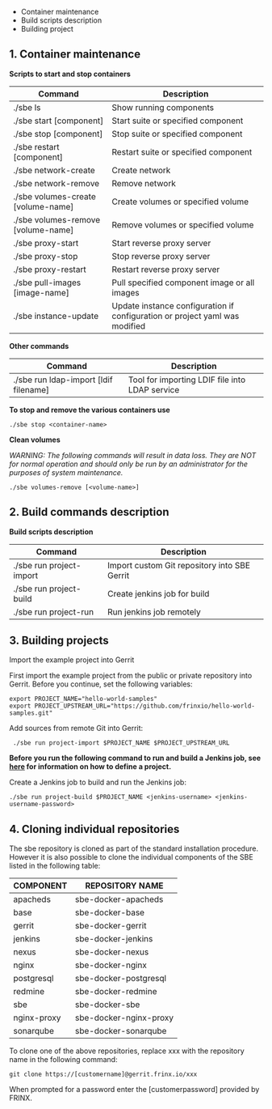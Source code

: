 *   Container maintenance
*   Build scripts description
*   Building project

## 1\. Container maintenance

**Scripts to start and stop containers**

| Command                            | Description                                                                 |
| ---------------------------------- | --------------------------------------------------------------------------- |
| ./sbe ls                           | Show running components                                                     |
| ./sbe start [component]            | Start suite or specified component                                          |
| ./sbe stop [component]             | Stop suite or specified component                                           |
| ./sbe restart [component]          | Restart suite or specified component                                        |
| ./sbe network-create               | Create network                                                              |
| ./sbe network-remove               | Remove network                                                              |
| ./sbe volumes-create [volume-name] | Create volumes or specified volume                                          |
| ./sbe volumes-remove [volume-name] | Remove volumes or specified volume                                          |
| ./sbe proxy-start                  | Start reverse proxy server                                                  |
| ./sbe proxy-stop                   | Stop reverse proxy server                                                   |
| ./sbe proxy-restart                | Restart reverse proxy server                                                |
| ./sbe pull-images [image-name]     | Pull specified component image or all images                                |
| ./sbe instance-update              | Update instance configuration if configuration or project yaml was modified |

**Other commands**

| Command                               | Description                                    |
| ------------------------------------- | ---------------------------------------------- |
| ./sbe run ldap-import [ldif filename] | Tool for importing LDIF file into LDAP service |

**To stop and remove the various containers use**

    ./sbe stop <container-name>
    

**Clean volumes**

*WARNING: The following commands will result in data loss. They are NOT for normal operation and should only be run by an administrator for the purposes of system maintenance.*

    ./sbe volumes-remove [<volume-name>]  
    

## 2\. Build commands description

**Build scripts description**

| Command                  | Description                                  |
| ------------------------ | -------------------------------------------- |
| ./sbe run project-import | Import custom Git repository into SBE Gerrit |
| ./sbe run project-build  | Create jenkins job for build                 |
| ./sbe run project-run    | Run jenkins job remotely                     |

## 3\. Building projects

Import the example project into Gerrit

First import the example project from the public or private repository into Gerrit. Before you continue, set the following variables:

    export PROJECT_NAME="hello-world-samples"
    export PROJECT_UPSTREAM_URL="https://github.com/frinxio/hello-world-samples.git"
    

Add sources from remote Git into Gerrit:

     ./sbe run project-import $PROJECT_NAME $PROJECT_UPSTREAM_URL
    

**Before you run the following command to run and build a Jenkins job, see [here][1] for information on how to define a project.**

Create a Jenkins job to build and run the Jenkins job:

    ./sbe run project-build $PROJECT_NAME <jenkins-username> <jenkins-username-password>
    

## 4\. Cloning individual repositories

The sbe repository is cloned as part of the standard installation procedure. However it is also possible to clone the individual components of the SBE listed in the following table:

| COMPONENT   | REPOSITORY NAME        |
| ----------- | ---------------------- |
| apacheds    | sbe-docker-apacheds    |
| base        | sbe-docker-base        |
| gerrit      | sbe-docker-gerrit      |
| jenkins     | sbe-docker-jenkins     |
| nexus       | sbe-docker-nexus       |
| nginx       | sbe-docker-nginx       |
| postgresql  | sbe-docker-postgresql  |
| redmine     | sbe-docker-redmine     |
| sbe         | sbe-docker-sbe         |
| nginx-proxy | sbe-docker-nginx-proxy |
| sonarqube   | sbe-docker-sonarqube   |

To clone one of the above repositories, replace xxx with the repository name in the following command:

    git clone https://[customername]@gerrit.frinx.io/xxx
    

When prompted for a password enter the [customerpassword] provided by FRINX.

 [1]: https://frinx.io/frinx-documents/sbe-project-definition.html
